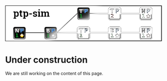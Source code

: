 
<style>
img {
  max-width: 100%;
  height: auto;
}
</style>

![Project relationship](img/forum_logo/ptp-sim-logo-construction.png)

# Under construction
We are still working on the content of this page.

